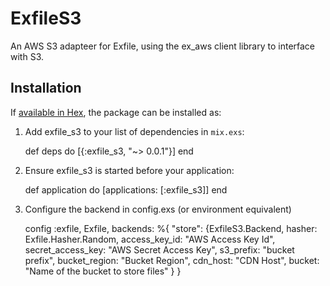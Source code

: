 # ExfileS3

An AWS S3 adapteer for Exfile, using the ex_aws client library to interface with S3.

## Installation

If [available in Hex](https://hex.pm/docs/publish), the package can be installed as:

  1. Add exfile_s3 to your list of dependencies in `mix.exs`:

        def deps do
          [{:exfile_s3, "~> 0.0.1"}]
        end

  2. Ensure exfile_s3 is started before your application:

        def application do
          [applications: [:exfile_s3]]
        end

  3. Configure the backend in config.exs (or environment equivalent)

        config :exfile, Exfile,
          backends: %{
            "store": {ExfileS3.Backend,
              hasher: Exfile.Hasher.Random,
              access_key_id: "AWS Access Key Id",
              secret_access_key: "AWS Secret Access Key",
              s3_prefix: "bucket prefix",
              bucket_region: "Bucket Region",
              cdn_host: "CDN Host",
              bucket: "Name of the bucket to store files"
            }
          }
